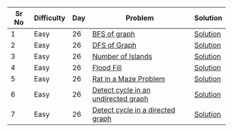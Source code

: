 | Sr No | Difficulty | Day | Problem                                                                                                                                                                                    | Solution                                                   |
| ----- | ---------- | --- | ------------------------------------------------------------------------------------------------------------------------------------------------------------------------------------------ | ---------------------------------------------------------- |
| 1     | Easy       | 26  | [BFS of graph](https://practice.geeksforgeeks.org/problems/bfs-traversal-of-graph/1)                                                                                                       | [Solution](./Easy/BFS_of_graph.cpp)                        |
| 2     | Easy       | 26  | [DFS of Graph](https://practice.geeksforgeeks.org/problems/depth-first-traversal-for-a-graph/1?utm_source=geeksforgeeks&utm_medium=article_practice_tab&utm_campaign=article_practice_tab) | [Solution](./Easy/DFS_of_Graph.cpp)                        |
| 3     | Easy       | 26  | [Number of Islands](./Easy/Number_of_Islands.cpp)                                                                                                                                          | [Solution](./Easy/Number_of_Islands.cpp)                   |
| 4     | Easy       | 26  | [Flood Fill](https://leetcode.com/problems/flood-fill/)                                                                                                                                    | [Solution](./Easy/Flood_Fill.cpp)                          |
| 5     | Easy       | 26  | [Rat in a Maze Problem](https://practice.geeksforgeeks.org/problems/rat-in-a-maze-problem/1)                                                                                               | [Solution](./Easy/Rat_in_a_Maze_Problem.cpp)               |
| 6     | Easy       | 26  | [Detect cycle in an undirected graph](https://practice.geeksforgeeks.org/problems/detect-cycle-in-an-undirected-graph/1)                                                                   | [Solution](./Easy/Detect_cycle_in_an_undirected_graph.cpp) |
| 7     | Easy       | 26  | [Detect cycle in a directed graph](https://practice.geeksforgeeks.org/problems/detect-cycle-in-a-directed-graph/1)                                                                         | [Solution](./Easy/Detect_cycle_in_a_directed_graph.cpp)    |
